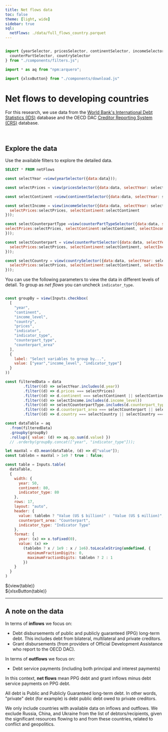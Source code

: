 ```yaml
---
title: Net flows data
toc: false
theme: [light, wide]
sidebar: true
sql: 
  netFlows: ./data/full_flows_country.parquet
---
```



```js

import {yearSelector, pricesSelector, continentSelector, incomeSelector,counterPartTypeSelector, 
  counterPartSelector, countrySelector
} from "./components/filters.js";

import * as aq from "npm:arquero";

import {xlsxButton} from "./components/download.js"

```


# Net flows to developing countries

For this research, we use data from the [World Bank's International Debt Statistics (IDS)](https://databank.worldbank.org/source/international-debt-statistics) database and the OECD DAC [Creditor Reporting System (CRS)](https://stats.oecd.org/Index.aspx?DataSetCode=crs1) database.

<br>

## Explore the data
Use the available filters to explore the detailed data.

```sql id=[...data]
SELECT * FROM netFlows
```


<div>

```js
const selectYear =view(yearSelector({data:data}));
```

</div>

<div>

```js
const selectPrices = view(pricesSelector({data:data, selectYear: selectYear}));
```
</div>


<div>

```js
const selectContinent =view(continentSelector({data:data, selectYear: selectYear, selectPrices:selectPrices}));
```

</div>

<div>

```js
const selectIncome = view(incomeSelector({data:data, selectYear: selectYear,
  selectPrices:selectPrices, selectContinent:selectContinent
}));
```
</div>


<div>

```js
const selectCounterpartType =view(counterPartTypeSelector({data:data, selectYear: selectYear, 
selectPrices:selectPrices, selectContinent:selectContinent, selectIncome:selectIncome
}));
```

</div>

<div>

```js
const selectCounterpart = view(counterPartSelector({data:data, selectYear: selectYear,
  selectPrices:selectPrices, selectContinent:selectContinent, selectIncome:selectIncome, selectCounterpartType:selectCounterpartType
}));
```
</div>

<div>

```js
const selectCountry = view(countrySelector({data:data, selectYear: selectYear,
  selectPrices:selectPrices, selectContinent:selectContinent, selectIncome:selectIncome, selectCounterpartType:selectCounterpartType, selectCounterpart:selectCounterpart
}));
```
</div>

You can use the following parameters to view the data in different levels of detail.
To group as *net flows* you can uncheck `indicator_type`.


<div>

```js

const groupBy = view(Inputs.checkbox(
  [
    "year",
    "continent",
    "income_level",
    "country",
    "prices",
    "indicator",
    "indicator_type",
    "counterpart_type",
    "counterpart_area"
  ],
  {
    label: "Select variables to group by...",
    value: ["year","income_level", "indicator_type"]
  }
))

```
</div>


<div>

```js
const filteredData = data
        .filter((d) => selectYear.includes(d.year))
        .filter((d) => d.prices === selectPrices)
        .filter((d) => d.continent === selectContinent || selectContinent === "All")
        .filter((d) => selectIncome.includes(d.income_level))
        .filter((d) => selectCounterpartType.includes(d.counterpart_type ))
        .filter((d) => d.counterpart_area === selectCounterpart || selectCounterpart === "All")
        .filter((d) => d.country === selectCountry || selectCountry === 'All')
```

```js 
const dataTable = aq
  .from(filteredData)
  .groupby(groupBy)
  .rollup({ value: (d) => aq.op.sum(d.value) })
  // .orderby(groupBy.concat(["year", "indicator_type"]));
```

```js
let maxVal = d3.mean(dataTable, (d) => d["value"]);
const tablebn = maxVal > 1e9 ? true : false;
```

```js
const table = Inputs.table(
  dataTable,
  {
    width: {
      year: 50,
      continent: 80,
      indicator_type: 80
    },
    rows: 17,
    layout: "auto",
    header: {
      value: tablebn ? "Value (US $ billion)" : "Value (US $ million)",
      counterpart_area: "Counterpart",
      indicator_type: "Indicator Type"
    },
    format: {
      year: (x) => x.toFixed(0),
      value: (x) =>
        (tablebn ? x / 1e9 : x / 1e6).toLocaleString(undefined, {
          minimumFractionDigits: 0,
          maximumFractionDigits: tablebn ? 2 : 1
        })
    }
  }
)
```

<div class="card"> ${view(table)}</div>
<span>${xlsxButton(table)}</span>



---

## A note on the data

In terms of **inflows** we focus on:
- Debt disbursements of public and publicly guaranteed (PPG) long-term debt. This includes debt from bilateral, multilateral and private creditors.
- Grant disbursements (from providers of Official Development Assistance who report to the OECD DAC). 


In terms of **outflows** we focus on:
- Debt service payments (including both principal and interest payments)

In this context, **net flows** mean PPG debt and grant inflows minus debt service payments on PPG debt.

All debt is Public and Publicly Guaranteed long-term debt. In other words, "private" debt (for example) is debt public debt owed to private creditors.

<div class="note">
We only include countries with available data on inflows and outflows. We exclude Russia, China, and Ukraine from the list of debtors/recipients, given the significant resources flowing to and from these countries, related to conflict and geopolitics.
</div>

